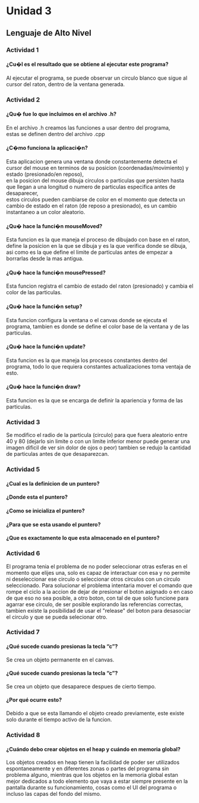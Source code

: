 # Unidad 3
## Lenguaje de Alto Nivel
### Actividad 1
#### ¿Cu�l es el resultado que se obtiene al ejecutar este programa?
Al ejecutar el programa, se puede observar un circulo blanco que sigue al cursor del raton, dentro de la ventana generada.
### Actividad 2
#### ¿Qu� fue lo que incluimos en el archivo .h?
En el archivo .h creamos las funciones a usar dentro del programa,  
estas se definen dentro del archivo .cpp
#### ¿C�mo funciona la aplicaci�n?
Esta aplicacion genera una ventana donde constantemente detecta el cursor del 
mouse en terminos de su posicion (coordenadas/movimiento) y estado (presionado/en reposo),  
en la posicion del mouse dibuja circulos o particulas que persisten hasta que llegan a una longitud o numero de particulas especifica antes de desaparecer,  
estos circulos pueden cambiarse de color en el momento que detecta un cambio de estado en el raton (de reposo a presionado), es un cambio instantaneo a un color aleatorio.
#### ¿Qu� hace la funci�n mouseMoved?
Esta funcion es la que maneja el proceso de dibujado con base en el raton, define la posicion en la que se dibuja y es la que verifica donde se dibuja,  
asi como es la que define el limite de particulas antes de empezar a borrarlas desde la mas antigua.
#### ¿Qu� hace la funci�n mousePressed?
Esta funcion registra el cambio de estado del raton (presionado) y cambia el color de las particulas.
#### ¿Qu� hace la funci�n setup?
Esta funcion configura la ventana o el canvas donde se ejecuta el programa, tambien es donde se define el color base de la ventana y de las particulas.
#### ¿Qu� hace la funci�n update?
Esta funcion es la que maneja los procesos constantes dentro del programa, todo lo que requiera constantes actualizaciones toma ventaja de esto.
#### ¿Qu� hace la funci�n draw?
Esta funcion es la que se encarga de definir la apariencia y forma de las particulas.  
### Actividad 3
Se modifico el radio de la particula (circulo) para que fuera aleatorio entre 40 y 80 (dejarlo sin limite o con un limite inferior menor puede generar una imagen dificil de ver sin dolor de ojos o peor)
tambien se redujo la cantidad de particulas antes de que desaparezcan.
### Actividad 5
#### ¿Cual es la definicion de un puntero?

#### ¿Donde esta el puntero?

#### ¿Como se inicializa el puntero?

#### ¿Para que se esta usando el puntero?

#### ¿Que es exactamente lo que esta almacenado en el puntero?



### Actividad 6
El programa tenia el problema de no poder seleccionar otras esferas en el momento que elijes una, solo es capaz de interactuar con esa y no permite ni deseleccionar ese circulo o seleccionar otros circulos con un circulo seleccionado.
Para solucionar el problema intentaria mover el comando que rompe el ciclo a la accion de dejar de presionar el boton asignado o en caso de que eso no sea posible, a otro boton, con tal de que solo funcione para agarrar ese circulo, de ser posible explorando las referencias correctas, tambien existe la posibilidad de usar el "release" del boton para desasociar el circulo y que se pueda selecionar otro.

### Actividad 7
#### ¿Qué sucede cuando presionas la tecla “c”?
Se crea un objeto permanente en el canvas.
#### ¿Qué sucede cuando presionas la tecla “c”?
Se crea un objeto que desaparece despues de cierto tiempo.
#### ¿Por qué ocurre esto?
Debido a que se esta llamando el objeto creado previamente, este existe solo durante el tiempo activo de la funcion.
### Actividad 8
#### ¿Cuándo debo crear objetos en el heap y cuándo en memoria global?
Los objetos creados en heap tienen la facilidad de poder ser utilizados espontaneamente y en diferentes zonas o partes del programa sin problema alguno, mientras que los objetos en la memoria global estan mejor dedicados a todo elemento que vaya a estar siempre presente en la pantalla durante su funcionamiento, cosas como el UI del programa o incluso las capas del fondo del mismo.